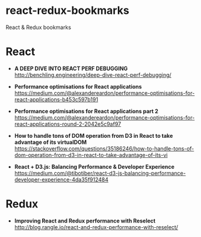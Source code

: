 # react-redux-bookmarks
React &amp; Redux bookmarks

# React

- **A DEEP DIVE INTO REACT PERF DEBUGGING**  
  http://benchling.engineering/deep-dive-react-perf-debugging/ 

- **Performance optimisations for React applications**  
  https://medium.com/@alexandereardon/performance-optimisations-for-react-applications-b453c597b191

- **Performance optimisations for React applications part 2**  
  https://medium.com/@alexandereardon/performance-optimisations-for-react-applications-round-2-2042e5c9af97

- **How to handle tons of DOM operation from D3 in React to take advantage of its virtualDOM**  
  https://stackoverflow.com/questions/35186246/how-to-handle-tons-of-dom-operation-from-d3-in-react-to-take-advantage-of-its-vi

- **React + D3.js: Balancing Performance & Developer Experience**
  https://medium.com/@tibotiber/react-d3-js-balancing-performance-developer-experience-4da35f912484




# Redux

- **Improving React and Redux performance with Reselect**  
  http://blog.rangle.io/react-and-redux-performance-with-reselect/






